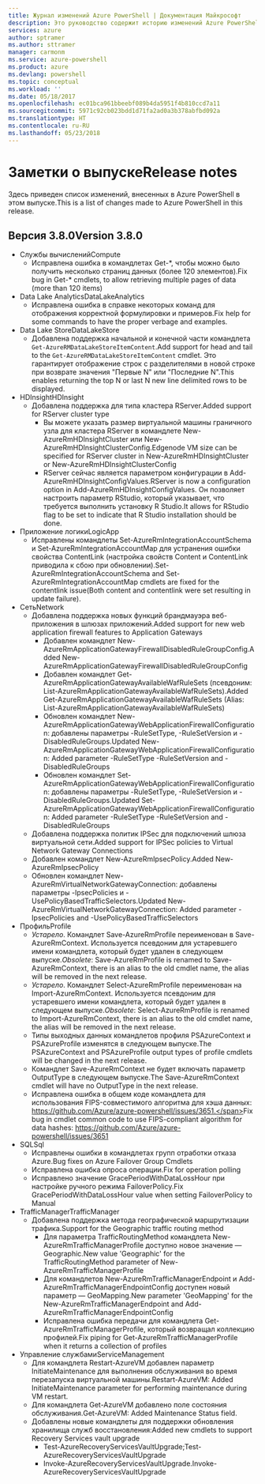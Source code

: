 ```yaml
---
title: Журнал изменений Azure PowerShell | Документация Майкрософт
description: Это руководство содержит историю изменений Azure PowerShell, внесенных в новом выпуске.
services: azure
author: sptramer
ms.author: sttramer
manager: carmonm
ms.service: azure-powershell
ms.product: azure
ms.devlang: powershell
ms.topic: conceptual
ms.workload: ''
ms.date: 05/18/2017
ms.openlocfilehash: ec01bca961bbeebf089b4da5951f4b810ccd7a11
ms.sourcegitcommit: 5971c92cb023bdd1d71fa2ad0a3b378abfbd092a
ms.translationtype: HT
ms.contentlocale: ru-RU
ms.lasthandoff: 05/23/2018
---
```

# <a name="release-notes"></a><span data-ttu-id="3349a-103">Заметки о выпуске</span><span class="sxs-lookup"><span data-stu-id="3349a-103">Release notes</span></span>

<span data-ttu-id="3349a-104">Здесь приведен список изменений, внесенных в Azure PowerShell в этом выпуске.</span><span class="sxs-lookup"><span data-stu-id="3349a-104">This is a list of changes made to Azure PowerShell in this release.</span></span>

## <a name="version-380"></a><span data-ttu-id="3349a-105">Версия 3.8.0</span><span class="sxs-lookup"><span data-stu-id="3349a-105">Version 3.8.0</span></span>
* <span data-ttu-id="3349a-106">Службы вычислений</span><span class="sxs-lookup"><span data-stu-id="3349a-106">Compute</span></span>
  - <span data-ttu-id="3349a-107">Исправлена ошибка в командлетах Get-\*, чтобы можно было получить несколько страниц данных (более 120 элементов).</span><span class="sxs-lookup"><span data-stu-id="3349a-107">Fix bug in Get-\* cmdlets, to allow retrieving multiple pages of data (more than 120 items)</span></span>
* <span data-ttu-id="3349a-108">Data Lake Analytics</span><span class="sxs-lookup"><span data-stu-id="3349a-108">DataLakeAnalytics</span></span>
  - <span data-ttu-id="3349a-109">Исправлена ошибка в справке некоторых команд для отображения корректной формулировки и примеров.</span><span class="sxs-lookup"><span data-stu-id="3349a-109">Fix help for some commands to have the proper verbage and examples.</span></span>
* <span data-ttu-id="3349a-110">Data Lake Store</span><span class="sxs-lookup"><span data-stu-id="3349a-110">DataLakeStore</span></span>
  - <span data-ttu-id="3349a-111">Добавлена поддержка начальной и конечной части командлета `Get-AzureRMDataLakeStoreItemContent`.</span><span class="sxs-lookup"><span data-stu-id="3349a-111">Add support for head and tail to the `Get-AzureRMDataLakeStoreItemContent` cmdlet.</span></span> <span data-ttu-id="3349a-112">Это гарантирует отображение строк с разделителями в новой строке при возврате значения "Первые N" или "Последние N".</span><span class="sxs-lookup"><span data-stu-id="3349a-112">This enables returning the top N or last N new line delimited rows to be displayed.</span></span>
* <span data-ttu-id="3349a-113">HDInsight</span><span class="sxs-lookup"><span data-stu-id="3349a-113">HDInsight</span></span>
  - <span data-ttu-id="3349a-114">Добавлена поддержка для типа кластера RServer.</span><span class="sxs-lookup"><span data-stu-id="3349a-114">Added support for RServer cluster type</span></span>
    + <span data-ttu-id="3349a-115">Вы можете указать размер виртуальной машины граничного узла для кластера RServer в командлете New-AzureRmHDInsightCluster или New-AzureRmHDInsightClusterConfig.</span><span class="sxs-lookup"><span data-stu-id="3349a-115">Edgenode VM size can be specified for RServer cluster in New-AzureRmHDInsightCluster or New-AzureRmHDInsightClusterConfig</span></span>
    + <span data-ttu-id="3349a-116">RServer сейчас является параметром конфигурации в Add-AzureRmHDInsightConfigValues.</span><span class="sxs-lookup"><span data-stu-id="3349a-116">RServer is now a configuration option in Add-AzureRmHDInsightConfigValues.</span></span> <span data-ttu-id="3349a-117">Он позволяет настроить параметр RStudio, который указывает, что требуется выполнить установку R Studio.</span><span class="sxs-lookup"><span data-stu-id="3349a-117">It allows for RStudio flag to be set to indicate that R Studio installation should be done.</span></span>
* <span data-ttu-id="3349a-118">Приложение логики</span><span class="sxs-lookup"><span data-stu-id="3349a-118">LogicApp</span></span>
  - <span data-ttu-id="3349a-119">Исправлены командлеты Set-AzureRmIntegrationAccountSchema и Set-AzureRmIntegrationAccountMap для устранения ошибки свойства ContentLink (настройка свойств Content и ContentLink приводила к сбою при обновлении).</span><span class="sxs-lookup"><span data-stu-id="3349a-119">Set-AzureRmIntegrationAccountSchema and Set-AzureRmIntegrationAccountMap cmdlets are fixed for the contentlink issue(Both content and contentlink were set resulting in update failure).</span></span>
* <span data-ttu-id="3349a-120">Сеть</span><span class="sxs-lookup"><span data-stu-id="3349a-120">Network</span></span>
  - <span data-ttu-id="3349a-121">Добавлена поддержка новых функций брандмауэра веб-приложения в шлюзах приложений.</span><span class="sxs-lookup"><span data-stu-id="3349a-121">Added support for new web application firewall features to Application Gateways</span></span>
    + <span data-ttu-id="3349a-122">Добавлен командлет New-AzureRmApplicationGatewayFirewallDisabledRuleGroupConfig.</span><span class="sxs-lookup"><span data-stu-id="3349a-122">Added New-AzureRmApplicationGatewayFirewallDisabledRuleGroupConfig</span></span>
    + <span data-ttu-id="3349a-123">Добавлен командлет Get-AzureRmApplicationGatewayAvailableWafRuleSets (псевдоним: List-AzureRmApplicationGatewayAvailableWafRuleSets).</span><span class="sxs-lookup"><span data-stu-id="3349a-123">Added Get-AzureRmApplicationGatewayAvailableWafRuleSets (Alias: List-AzureRmApplicationGatewayAvailableWafRuleSets)</span></span>
    + <span data-ttu-id="3349a-124">Обновлен командлет New-AzureRmApplicationGatewayWebApplicationFirewallConfiguration: добавлены параметры -RuleSetType, -RuleSetVersion и -DisabledRuleGroups.</span><span class="sxs-lookup"><span data-stu-id="3349a-124">Updated New-AzureRmApplicationGatewayWebApplicationFirewallConfiguration: Added parameter -RuleSetType -RuleSetVersion and -DisabledRuleGroups</span></span>
    + <span data-ttu-id="3349a-125">Обновлен командлет Set-AzureRmApplicationGatewayWebApplicationFirewallConfiguration: добавлены параметры -RuleSetType, -RuleSetVersion и -DisabledRuleGroups.</span><span class="sxs-lookup"><span data-stu-id="3349a-125">Updated Set-AzureRmApplicationGatewayWebApplicationFirewallConfiguration: Added parameter -RuleSetType -RuleSetVersion and -DisabledRuleGroups</span></span>
  - <span data-ttu-id="3349a-126">Добавлена поддержка политик IPSec для подключений шлюза виртуальной сети.</span><span class="sxs-lookup"><span data-stu-id="3349a-126">Added support for IPSec policies to Virtual Network Gateway Connections</span></span>
  - <span data-ttu-id="3349a-127">Добавлен командлет New-AzureRmIpsecPolicy.</span><span class="sxs-lookup"><span data-stu-id="3349a-127">Added New-AzureRmIpsecPolicy</span></span>
  - <span data-ttu-id="3349a-128">Обновлен командлет New-AzureRmVirtualNetworkGatewayConnection: добавлены параметры -IpsecPolicies и -UsePolicyBasedTrafficSelectors.</span><span class="sxs-lookup"><span data-stu-id="3349a-128">Updated New-AzureRmVirtualNetworkGatewayConnection: Added parameter -IpsecPolicies and -UsePolicyBasedTrafficSelectors</span></span>
* <span data-ttu-id="3349a-129">Профиль</span><span class="sxs-lookup"><span data-stu-id="3349a-129">Profile</span></span>
  - <span data-ttu-id="3349a-130">*Устарело*. Командлет Save-AzureRmProfile переименован в Save-AzureRmContext. Используется псевдоним для устаревшего имени командлета, который будет удален в следующем выпуске.</span><span class="sxs-lookup"><span data-stu-id="3349a-130">*Obsolete*: Save-AzureRmProfile is renamed to Save-AzureRmContext, there is an alias to the old cmdlet name, the alias will be removed in the next release.</span></span>
  - <span data-ttu-id="3349a-131">*Устарело*. Командлет Select-AzureRmProfile переименован на Import-AzureRmContext. Используется псевдоним для устаревшего имени командлета, который будет удален в следующем выпуске.</span><span class="sxs-lookup"><span data-stu-id="3349a-131">*Obsolete*: Select-AzureRmProfile is renamed to Import-AzureRmContext, there is an alias to the old cmdlet name, the alias will be removed in the next release.</span></span>
  - <span data-ttu-id="3349a-132">Типы выходных данных командлетов профиля PSAzureContext и PSAzureProfile изменятся в следующем выпуске.</span><span class="sxs-lookup"><span data-stu-id="3349a-132">The PSAzureContext and PSAzureProfile output types of profile cmdlets will be changed in the next release.</span></span>
  - <span data-ttu-id="3349a-133">Командлет Save-AzureRmContext не будет включать параметр OutputType в следующем выпуске.</span><span class="sxs-lookup"><span data-stu-id="3349a-133">The Save-AzureRmContext cmdlet will have no OutputType in the next release.</span></span>
  - <span data-ttu-id="3349a-134">Исправлена ошибка в общем коде командлета для использования FIPS-совместимого алгоритма для хэша данных: https://github.com/Azure/azure-powershell/issues/3651.</span><span class="sxs-lookup"><span data-stu-id="3349a-134">Fix bug in cmdlet common code to use FIPS-compliant algorithm for data hashes: https://github.com/Azure/azure-powershell/issues/3651</span></span>
* <span data-ttu-id="3349a-135">SQL</span><span class="sxs-lookup"><span data-stu-id="3349a-135">Sql</span></span>
  - <span data-ttu-id="3349a-136">Исправлены ошибки в командлетах групп отработки отказа Azure.</span><span class="sxs-lookup"><span data-stu-id="3349a-136">Bug fixes on Azure Failover Group Cmdlets</span></span>
  - <span data-ttu-id="3349a-137">Исправлена ошибка опроса операции.</span><span class="sxs-lookup"><span data-stu-id="3349a-137">Fix for operation polling</span></span>
  - <span data-ttu-id="3349a-138">Исправлено значение GracePeriodWithDataLossHour при настройке ручного режима FailoverPolicy.</span><span class="sxs-lookup"><span data-stu-id="3349a-138">Fix GracePeriodWithDataLossHour value when setting FailoverPolicy to Manual</span></span>
* <span data-ttu-id="3349a-139">TrafficManager</span><span class="sxs-lookup"><span data-stu-id="3349a-139">TrafficManager</span></span>
  - <span data-ttu-id="3349a-140">Добавлена поддержка метода географической маршрутизации трафика.</span><span class="sxs-lookup"><span data-stu-id="3349a-140">Support for the Geographic traffic routing method</span></span>
    + <span data-ttu-id="3349a-141">Для параметра TrafficRoutingMethod командлета New-AzureRmTrafficManagerProfile доступно новое значение — Geographic.</span><span class="sxs-lookup"><span data-stu-id="3349a-141">New value 'Geographic' for the TrafficRoutingMethod parameter of New-AzureRmTrafficManagerProfile</span></span>
    + <span data-ttu-id="3349a-142">Для командлетов New-AzureRmTrafficManagerEndpoint и Add-AzureRmTrafficManagerEndpointConfig доступен новый параметр — GeoMapping.</span><span class="sxs-lookup"><span data-stu-id="3349a-142">New parameter 'GeoMapping' for the New-AzureRmTrafficManagerEndpoint and Add-AzureRmTrafficManagerEndpointConfig</span></span>
    + <span data-ttu-id="3349a-143">Исправлена ошибка передачи для командлета Get-AzureRmTrafficManagerProfile, который возвращал коллекцию профилей.</span><span class="sxs-lookup"><span data-stu-id="3349a-143">Fix piping for Get-AzureRmTrafficManagerProfile when it returns a collection of profiles</span></span>
* <span data-ttu-id="3349a-144">Управление службами</span><span class="sxs-lookup"><span data-stu-id="3349a-144">ServiceManagement</span></span>
  - <span data-ttu-id="3349a-145">Для командлета Restart-AzureVM добавлен параметр InitiateMaintenance для выполнения обслуживания во время перезапуска виртуальной машины.</span><span class="sxs-lookup"><span data-stu-id="3349a-145">Restart-AzureVM: Added InitiateMaintenance parameter for performing maintenance during VM restart.</span></span>
  - <span data-ttu-id="3349a-146">Для командлета Get-AzureVM добавлено поле состояния обслуживания.</span><span class="sxs-lookup"><span data-stu-id="3349a-146">Get-AzureVM: Added Maintenance Status field.</span></span>
  - <span data-ttu-id="3349a-147">Добавлены новые командлеты для поддержки обновления хранилища служб восстановления:</span><span class="sxs-lookup"><span data-stu-id="3349a-147">Added new cmdlets to support Recovery Services vault upgrade</span></span>
    + <span data-ttu-id="3349a-148">Test-AzureRecoveryServicesVaultUpgrade;</span><span class="sxs-lookup"><span data-stu-id="3349a-148">Test-AzureRecoveryServicesVaultUpgrade</span></span>
    + <span data-ttu-id="3349a-149">Invoke-AzureRecoveryServicesVaultUpgrade.</span><span class="sxs-lookup"><span data-stu-id="3349a-149">Invoke-AzureRecoveryServicesVaultUpgrade</span></span>
